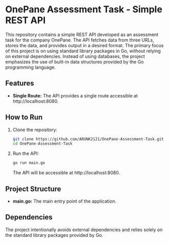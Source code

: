 # OnePane Assessment Task - Simple REST API

This repository contains a simple REST API developed as an assessment task for the company OnePane. The API fetches data from three URLs, stores the data, and provides output in a desired format. The primary focus of this project is on using standard library packages in Go, without relying on external dependencies. Instead of using databases, the project emphasizes the use of built-in data structures provided by the Go programming language.

## Features

- **Single Route:** The API provides a single route accessible at http://localhost:8080.

## How to Run

1. Clone the repository:

    ```bash
    git clone https://github.com/ARUNK2121/OnePane-Assessment-Task.git
    cd OnePane-Assessment-Task
    ```

2. Run the API:

    ```bash
    go run main.go
    ```

    The API will be accessible at http://localhost:8080.

## Project Structure

- **main.go:** The main entry point of the application.

## Dependencies

The project intentionally avoids external dependencies and relies solely on the standard library packages provided by Go.
